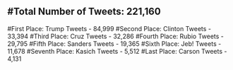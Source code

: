 #Total Number of Tweets: 221,160 
---
#First Place: Trump Tweets - 84,999
#Second Place: Clinton Tweets - 33,394
#Third Place: Cruz Tweets - 32,286
#Fourth Place: Rubio Tweets - 29,795
#Fifth Place: Sanders Tweets - 19,365
#Sixth Place: Jeb! Tweets - 11,678
#Seventh Place: Kasich Tweets - 5,512
#Last Place: Carson Tweets - 4,131
